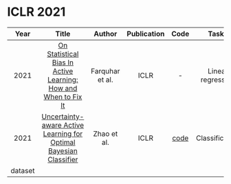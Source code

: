 # ICLR 2021

| Year |                                                       Title                                                       |   Author    | Publication | Code | Tasks | Notes | Datasets| Notions |
|:----:|:-----------------------------------------------------------------------------------------------------------------:|:-----------:|:-----------:|:----:|:----:|:-----:|:-----:|:-----:|
| 2021 |  [On Statistical Bias In Active Learning: How and When to Fix It](https://openreview.net/forum?id=JiYq3eqTKY)   | Farquhar et al. |    ICLR     |                      -                      |  Linear regression    |     `weights AL`, `BNNs`, `None`, `Tra`, `Hard`   |  MNIST, FashionMNIST     |       |
| 2021 | [Uncertainty-aware Active Learning for Optimal Bayesian Classifier](https://openreview.net/forum?id=Mu2ZxFctAI) |   Zhao et al.   |    ICLR     | [code](https://github.com/QianLab/WMOCU_AL) |    Classification  |  `Uncertainty`, `Bayesian Clasifier`, `None`, `Tra`, `Hard`      |   UCI User Knowledge
dataset    |       |


